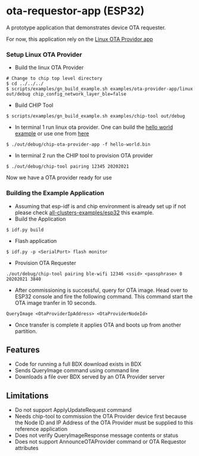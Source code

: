 # ota-requestor-app (ESP32)
A prototype application that demonstrates device OTA requester.

For now, this application rely on the [Linux OTA Providor app](../linux)

### Setup Linux OTA Provider
- Build the linux OTA Provider
```
# Change to chip top level directory
$ cd ../../../ 
$ scripts/examples/gn_build_example.sh examples/ota-provider-app/linux out/debug chip_config_network_layer_ble=false
```
- Build CHIP Tool
```
$ scripts/examples/gn_build_example.sh examples/chip-tool out/debug
```
- In terminal 1 run linux ota provider. One can  build the [hello world example](https://github.com/espressif/esp-idf/tree/master/examples/get-started/hello_world) or use one from [here](https://shubhamdp.github.io/esp_ota/esp32/hello-world.bin)
```
$ ./out/debug/chip-ota-provider-app -f hello-world.bin
```
- In terminal 2 run the CHIP tool to provision OTA provider
```
$ ./out/debug/chip-tool pairing 12345 20202021
```

Now we have a OTA provider ready for use

### Building the Example Application
- Assuming that esp-idf is and chip environment is already set up if not please check [all-clusters-examples/esp32](../../all-clusters-app/esp32) this example.
- Build the Application
```
$ idf.py build
```
- Flash application
```
$ idf.py -p <SerialPort> flash monitor
```
- Provision OTA Requester
```
./out/debug/chip-tool pairing ble-wifi 12346 <ssid> <passphrase> 0 20202021 3840
```
- After commissioning is successful, query for OTA image. Head over to ESP32 console and fire the following command. This command start the OTA image tranfer in 10 seconds.
```
QueryImage <OtaProviderIpAddress> <OtaProviderNodeId>
```
- Once transfer is complete it applies OTA and boots up from another partition.

## Features
- Code for running a full BDX download exists in BDX
- Sends QueryImage command using command line
- Downloads a file over BDX served by an OTA Provider server

## Limitations
- Do not support ApplyUpdateRequest command
- Needs chip-tool to commission the OTA Provider device first because the Node ID and IP Address of the OTA Provider must be supplied to this reference application
- Does not verify QueryImageResponse message contents or status
- Does not support AnnounceOTAProvider command or OTA Requestor attributes
